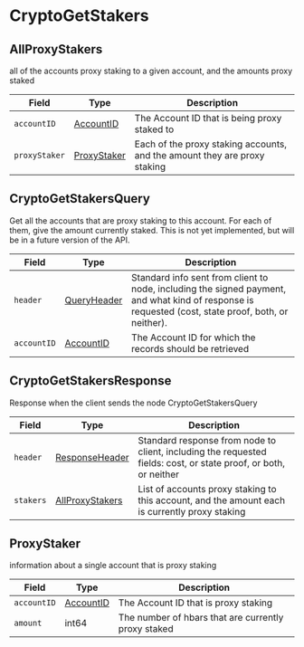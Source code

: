 # CryptoGetStakers

## AllProxyStakers

all of the accounts proxy staking to a given account, and the amounts proxy staked

| Field         | Type                                                                                                                                                   | Description                                                               |
| ------------- | ------------------------------------------------------------------------------------------------------------------------------------------------------ | ------------------------------------------------------------------------- |
| `accountID`   | [AccountID](https://github.com/theekrystallee/hedera-style-guide/blob/sdk-v1/deprecated/hedera-api/cryptocurrency-accounts/broken-reference/README.md) | The Account ID that is being proxy staked to                              |
| `proxyStaker` | [ProxyStaker](cryptogetstakers.md#proxystaker)                                                                                                         | Each of the proxy staking accounts, and the amount they are proxy staking |

## CryptoGetStakersQuery

Get all the accounts that are proxy staking to this account. For each of them, give the amount currently staked. This is not yet implemented, but will be in a future version of the API.

| Field       | Type                                                                                                                                                     | Description                                                                                                                                         |
| ----------- | -------------------------------------------------------------------------------------------------------------------------------------------------------- | --------------------------------------------------------------------------------------------------------------------------------------------------- |
| `header`    | [QueryHeader](https://github.com/theekrystallee/hedera-style-guide/blob/sdk-v1/deprecated/hedera-api/cryptocurrency-accounts/broken-reference/README.md) | Standard info sent from client to node, including the signed payment, and what kind of response is requested (cost, state proof, both, or neither). |
| `accountID` | [AccountID](https://github.com/theekrystallee/hedera-style-guide/blob/sdk-v1/deprecated/hedera-api/cryptocurrency-accounts/broken-reference/README.md)   | The Account ID for which the records should be retrieved                                                                                            |

## CryptoGetStakersResponse

Response when the client sends the node CryptoGetStakersQuery

| Field     | Type                                                                                                                                                        | Description                                                                                                      |
| --------- | ----------------------------------------------------------------------------------------------------------------------------------------------------------- | ---------------------------------------------------------------------------------------------------------------- |
| `header`  | [ResponseHeader](https://github.com/theekrystallee/hedera-style-guide/blob/sdk-v1/deprecated/hedera-api/cryptocurrency-accounts/broken-reference/README.md) | Standard response from node to client, including the requested fields: cost, or state proof, or both, or neither |
| `stakers` | [AllProxyStakers](cryptogetstakers.md#allproxystakers)                                                                                                      | List of accounts proxy staking to this account, and the amount each is currently proxy staking                   |

## ProxyStaker

information about a single account that is proxy staking

| Field       | Type                                                                                                                                                   | Description                                         |
| ----------- | ------------------------------------------------------------------------------------------------------------------------------------------------------ | --------------------------------------------------- |
| `accountID` | [AccountID](https://github.com/theekrystallee/hedera-style-guide/blob/sdk-v1/deprecated/hedera-api/cryptocurrency-accounts/broken-reference/README.md) | The Account ID that is proxy staking                |
| `amount`    | int64                                                                                                                                                  | The number of hbars that are currently proxy staked |
